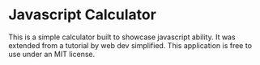 # Javascript Calculator

This is a simple calculator built to showcase javascript ability. It was extended from a tutorial by web dev simplified. This application is free to use under an MIT license.